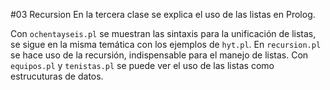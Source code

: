 #03 Recursion
En la tercera clase se explica el uso de las listas en Prolog.

Con `ochentayseis.pl` se muestran las sintaxis para la unificación de listas, se sigue en la misma temática con los ejemplos de `hyt.pl`. En `recursion.pl` se hace uso de la recursión, indispensable para el manejo de listas. Con `equipos.pl` y `tenistas.pl` se puede ver el uso de las listas como estrucuturas de datos.
